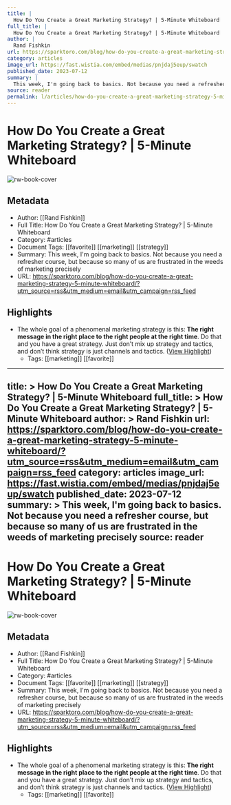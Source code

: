 ```yaml
---
title: |
  How Do You Create a Great Marketing Strategy? | 5-Minute Whiteboard
full_title: |
  How Do You Create a Great Marketing Strategy? | 5-Minute Whiteboard
author: |
  Rand Fishkin
url: https://sparktoro.com/blog/how-do-you-create-a-great-marketing-strategy-5-minute-whiteboard/?utm_source=rss&utm_medium=email&utm_campaign=rss_feed
category: articles
image_url: https://fast.wistia.com/embed/medias/pnjdaj5eup/swatch
published_date: 2023-07-12
summary: |
  This week, I'm going back to basics. Not because you need a refresher course, but because so many of us are frustrated in the weeds of marketing precisely
source: reader
permalink: l/articles/how-do-you-create-a-great-marketing-strategy-5-minute-whiteboard
---
```

# How Do You Create a Great Marketing Strategy? | 5-Minute Whiteboard

![rw-book-cover](https://fast.wistia.com/embed/medias/pnjdaj5eup/swatch)

## Metadata
- Author: [[Rand Fishkin]]
- Full Title: How Do You Create a Great Marketing Strategy? | 5-Minute Whiteboard
- Category: #articles
- Document Tags: [[favorite]] [[marketing]] [[strategy]] 
- Summary: This week, I'm going back to basics. Not because you need a refresher course, but because so many of us are frustrated in the weeds of marketing precisely
- URL: https://sparktoro.com/blog/how-do-you-create-a-great-marketing-strategy-5-minute-whiteboard/?utm_source=rss&utm_medium=email&utm_campaign=rss_feed

## Highlights
- The whole goal of a phenomenal marketing strategy is this: **The right message in the right place to the right people at the right time**. Do that and you have a great strategy. Just don’t mix up strategy and tactics, and don’t think strategy is just channels and tactics. ([View Highlight](https://read.readwise.io/read/01h98q5xj80vz8zdvs26s6s0qw))
    - Tags: [[marketing]] [[favorite]] 


---
title: >
  How Do You Create a Great Marketing Strategy? | 5-Minute Whiteboard
full_title: >
  How Do You Create a Great Marketing Strategy? | 5-Minute Whiteboard
author: >
  Rand Fishkin
url: https://sparktoro.com/blog/how-do-you-create-a-great-marketing-strategy-5-minute-whiteboard/?utm_source=rss&utm_medium=email&utm_campaign=rss_feed
category: articles
image_url: https://fast.wistia.com/embed/medias/pnjdaj5eup/swatch
published_date: 2023-07-12
summary: >
  This week, I'm going back to basics. Not because you need a refresher course, but because so many of us are frustrated in the weeds of marketing precisely
source: reader
---
# How Do You Create a Great Marketing Strategy? | 5-Minute Whiteboard

![rw-book-cover](https://fast.wistia.com/embed/medias/pnjdaj5eup/swatch)

## Metadata
- Author: [[Rand Fishkin]]
- Full Title: How Do You Create a Great Marketing Strategy? | 5-Minute Whiteboard
- Category: #articles
- Document Tags: [[favorite]] [[marketing]] [[strategy]] 
- Summary: This week, I'm going back to basics. Not because you need a refresher course, but because so many of us are frustrated in the weeds of marketing precisely
- URL: https://sparktoro.com/blog/how-do-you-create-a-great-marketing-strategy-5-minute-whiteboard/?utm_source=rss&utm_medium=email&utm_campaign=rss_feed

## Highlights
- The whole goal of a phenomenal marketing strategy is this: **The right message in the right place to the right people at the right time**. Do that and you have a great strategy. Just don’t mix up strategy and tactics, and don’t think strategy is just channels and tactics. ([View Highlight](https://read.readwise.io/read/01h98q5xj80vz8zdvs26s6s0qw))
    - Tags: [[marketing]] [[favorite]] 


